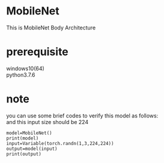 # MobileNet
This is MobileNet Body Architecture

# prerequisite  
windows10(64)  
python3.7.6

# note
you can use some brief codes to verify this model as follows:  
and this input size should be 224  
```
model=MobileNet()  
print(model)  
input=Variable(torch.randn(1,3,224,224))  
output=model(input)  
print(output)  
```
        



